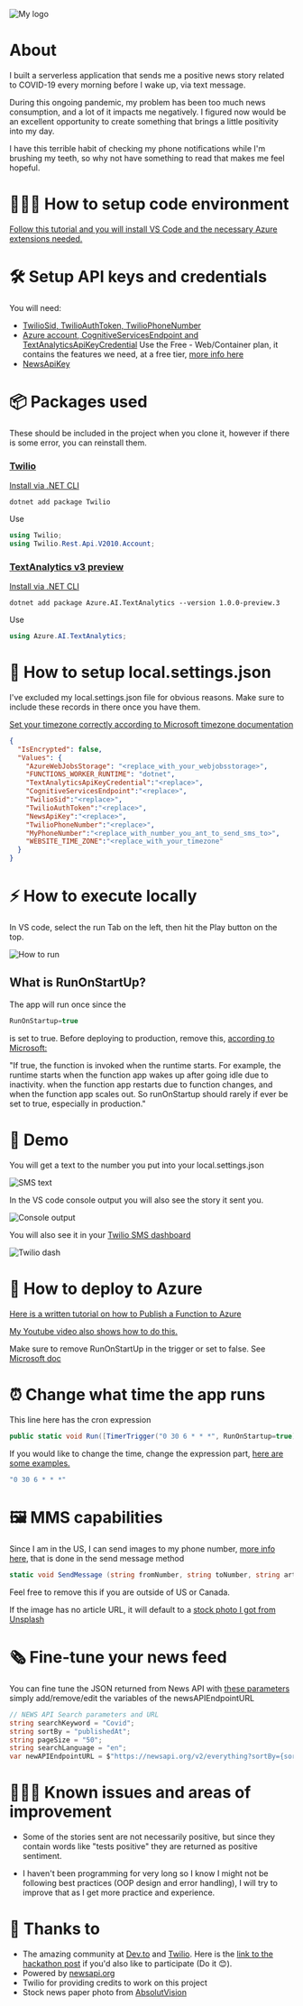 ![My logo](logo.png "My logo")

# About

I built a serverless application that sends me a positive news story related to COVID-19 every morning before I wake up, via text message.

During this ongoing pandemic, my problem has been too much news consumption, and a lot of it impacts me negatively. I figured now would be an excellent opportunity to create something that brings a little positivity into my day.

I have this terrible habit of checking my phone notifications while I'm brushing my teeth, so why not have something to read that makes me feel hopeful.


# 👩🏽‍💻 How to setup code environment

[Follow this tutorial and you will install VS Code and the necessary Azure extensions needed.](https://docs.microsoft.com/en-us/azure/azure-functions/functions-create-first-function-vs-code?pivots=programming-language-csharp)

# 🛠 Setup API keys and credentials

You will need:
- [TwilioSid, TwilioAuthToken, TwilioPhoneNumber](https://www.twilio.com/docs/usage/tutorials/how-to-use-your-free-trial-account)
- [Azure account, CognitiveServicesEndpoint and TextAnalyticsApiKeyCredential](https://docs.microsoft.com/en-us/azure/cognitive-services/text-analytics/quickstarts/text-analytics-sdk?tabs=version-3&pivots=programming-language-csharp) Use the Free - Web/Container plan, it contains the features we need, at a free tier, [more info here](https://azure.microsoft.com/en-us/pricing/details/cognitive-services/text-analytics/)
- [NewsApiKey](https://newsapi.org/docs/get-started)

# 📦 Packages used

These should be included in the project when you clone it, however if there is some error, you can reinstall them.

### [Twilio](https://www.twilio.com/docs/sms/quickstart/csharp-dotnet-core])

[Install via .NET CLI](https://docs.microsoft.com/en-us/nuget/consume-packages/install-use-packages-dotnet-cli)
```shell
dotnet add package Twilio
```
Use
```csharp
using Twilio;
using Twilio.Rest.Api.V2010.Account;
```

### [TextAnalytics v3 preview](https://www.nuget.org/packages/Azure.AI.TextAnalytics/1.0.0-preview.3)

[Install via .NET CLI](https://docs.microsoft.com/en-us/nuget/consume-packages/install-use-packages-dotnet-cli)
```shell
dotnet add package Azure.AI.TextAnalytics --version 1.0.0-preview.3
```
Use
```csharp
using Azure.AI.TextAnalytics;
```
# 🔑 How to setup local.settings.json

I've excluded my local.settings.json file for obvious reasons. Make sure to include these records in there once you have them.

[Set your timezone correctly according to Microsoft timezone documentation](https://docs.microsoft.com/en-us/previous-versions/windows/it-pro/windows-vista/cc749073(v=ws.10)?WT.mc_id=personal-blog-marouill#time-zones)

```json
{
  "IsEncrypted": false,
  "Values": {
    "AzureWebJobsStorage": "<replace_with_your_webjobsstorage>",
    "FUNCTIONS_WORKER_RUNTIME": "dotnet",
    "TextAnalyticsApiKeyCredential":"<replace>",
    "CognitiveServicesEndpoint":"<replace>",
    "TwilioSid":"<replace>",
    "TwilioAuthToken":"<replace>",
    "NewsApiKey":"<replace>",
    "TwilioPhoneNumber":"<replace>",
    "MyPhoneNumber":"<replace_with_number_you_ant_to_send_sms_to>",
    "WEBSITE_TIME_ZONE":"<replace_with_your_timezone"
  }
}
```

# ⚡️ How to execute locally

In VS code, select the run Tab on the left, then hit the Play button on the top.

![How to run](howtorun.png "How to run")

## What is RunOnStartUp?
The app will run once since the 
```csharp
RunOnStartup=true
```
is set to true. Before deploying to production, remove this, [according to Microsoft:](https://docs.microsoft.com/en-us/azure/azure-functions/functions-bindings-timer?tabs=csharp#configuration)

"If true, the function is invoked when the runtime starts. For example, the runtime starts when the function app wakes up after going idle due to inactivity. when the function app restarts due to function changes, and when the function app scales out. So runOnStartup should rarely if ever be set to true, especially in production."

# 📳 Demo

You will get a text to the number you put into your local.settings.json

![SMS text](smstext.png "SMS text")

In the VS code console output you will also see the story it sent you.

![Console output](console.png "Console output")

You will also see it in your [Twilio SMS dashboard](https://www.twilio.com/console/sms)

![Twilio dash](twiliodash.png "Twilio dash")

# 🚀 How to deploy to Azure

[Here is a written tutorial on how to Publish a Function to Azure](https://docs.microsoft.com/en-us/azure/azure-functions/functions-create-first-function-vs-code?pivots=programming-language-csharp#publish-the-project-to-azure)

[My Youtube video also shows how to do this.](https://youtu.be/6RruTysrm58?t=435)

Make sure to remove RunOnStartUp in the trigger or set to false. See [Microsoft doc](https://docs.microsoft.com/en-us/azure/azure-functions/functions-bindings-timer?tabs=csharp#configuration)

# ⏰ Change what time the app runs

This line here has the cron expression

```csharp
public static void Run([TimerTrigger("0 30 6 * * *", RunOnStartup=true)]TimerInfo myTimer, ILogger log)
```

If you would like to change the time, change the expression part, [here are some examples.](https://docs.microsoft.com/en-us/azure/azure-functions/functions-bindings-timer?tabs=csharp#ncrontab-expressions)
```csharp
"0 30 6 * * *"
```

# 🖼 MMS capabilities

Since I am in the US, I can send images to my phone number, [more info here](https://www.twilio.com/docs/sms/tutorials/how-to-send-sms-messages-csharp?code-sample=code-send-a-message-with-an-image-url&code-language=C%23&code-sdk-version=5.x), that is done in the send message method


```csharp
static void SendMessage (string fromNumber, string toNumber, string articleUrl, string articleTitle, string imageUrl )
```

Feel free to remove this if you are outside of US or Canada.

If the image has no article URL, it will default to a [stock photo I got from Unsplash](https://unsplash.com/photos/WYd_PkCa1BY)

# 🗞 Fine-tune your news feed

You can fine tune the JSON returned from News API with [these parameters](https://newsapi.org/docs/endpoints/everything) simply add/remove/edit the variables of the newsAPIEndpointURL
```csharp
// NEWS API Search parameters and URL
string searchKeyword = "Covid";
string sortBy = "publishedAt";
string pageSize = "50";
string searchLanguage = "en";
var newAPIEndpointURL = $"https://newsapi.org/v2/everything?sortBy={sortBy}&pageSize={pageSize}&language={searchLanguage}&q={searchKeyword}&apiKey={newsApiKey}";
```
# 👷🏽‍♀️ Known issues and areas of improvement

- Some of the stories sent are not necessarily positive, but since they contain words like "tests positive" they are returned as positive sentiment.

- I haven't been programming for very long so I know I might not be following best practices (OOP design and error handling), I will try to improve that as I get more practice and experience. 

# 💙 Thanks to 

- The amazing community at [Dev.to](https://dev.to) and [Twilio](https://twilio.com). Here is the [link to the hackathon post](https://dev.to/devteam/announcing-the-twilio-hackathon-on-dev-2lh8) if you'd also like to participate (Do it 😊).
- Powered by [newsapi.org](https://NewsApi.org)
- Twilio for providing credits to work on this project
- Stock news paper photo from [AbsolutVision](https://unsplash.com/photos/WYd_PkCa1BY)